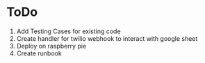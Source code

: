# ToDo
1. Add Testing Cases for existing code
2. Create handler for twilio webhook to interact with google sheet
3. Deploy on raspberry pie
4. Create runbook
